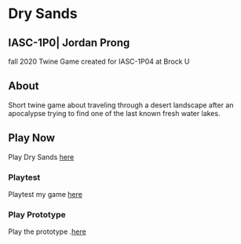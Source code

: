# Dry Sands
## IASC-1P0| Jordan Prong
fall 2020
Twine Game created for IASC-1P04 at Brock U

## About
  Short twine game about traveling through a desert landscape after an apocalypse trying to find one of the last known fresh water lakes.

## Play Now
Play Dry Sands [here](final_build/DrySandsFinalBuild.html)


### Playtest
Playtest my game [here](playtest/playtest)

### Play Prototype
Play the prototype .[here](prototype/DrySandsProto-10-31-2020-V1.0.html)


